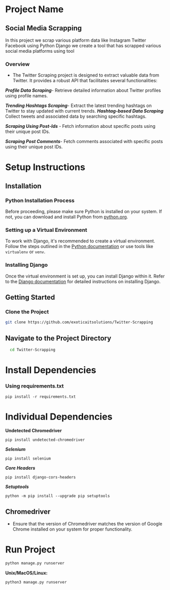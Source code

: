 # Project Name
## Social Media Scrapping
In this project we scrap various platform data like Instagram Twitter Facebook using Python Django we create a tool that has scrapped various social media platforms using tool
### Overview
* The Twitter Scraping project is designed to extract valuable data from Twitter. It provides a robust API that facilitates several functionalities:

***Profile Data Scraping***-
Retrieve detailed information about Twitter profiles using profile names.

***Trending Hashtags Scraping***-
Extract the latest trending hashtags on Twitter to stay updated with current trends.
***Hashtag-based Data Scraping***
Collect tweets and associated data by searching specific hashtags.

***Scraping Using Post-Ids*** -
Fetch information about specific posts using their unique post IDs.

***Scraping Post Comments***-
 Fetch comments associated with specific posts using their unique post IDs.


# Setup Instructions

## Installation

### Python Installation Process
Before proceeding, please make sure Python is installed on your system. If not, you can download and install Python from [python.org](https://www.python.org/downloads/).

### Setting up a Virtual Environment
To work with Django, it's recommended to create a virtual environment. Follow the steps outlined in the [Python documentation](https://docs.python.org/3/tutorial/venv.html) or use tools like `virtualenv` or `venv`.

### Installing Django
Once the virtual environment is set up, you can install Django within it. Refer to the [Django documentation](https://docs.djangoproject.com/en/stable/intro/install/) for detailed instructions on installing Django.

## Getting Started

### Clone the Project
```bash
git clone https://github.com/exoticaitsolutions/Twitter-Scrapping
```

## Navigate to the Project Directory

```bash
  cd Twitter-Scrapping
```

# Install Dependencies
### Using requirements.txt
```
pip install -r requirements.txt
```

# Individual Dependencies

**Undetected Chromedriver**
```
pip install undetected-chromedriver
```
***Selenium***
```
pip install selenium
```
***Core Headers***
```
pip install django-cors-headers
```

***Setuptools***
```
python -m pip install --upgrade pip setuptools
```
## Chromedriver
* Ensure that the version of Chromedriver matches the version of Google Chrome installed on your system for proper functionality.

# Run Project
```bash
python manage.py runserver
```

**Unix/MacOS/Linux:**

```bash
python3 manage.py runserver
```


